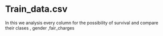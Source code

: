 # Train_data.csv
In this we analysis every column for the possibility of survival and compare their clases , gender ,fair_charges
